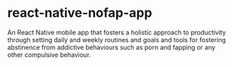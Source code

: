 # react-native-nofap-app
An React Native mobile app that fosters a holistic approach to productivity through setting daily and weekly routines and goals and tools for fostering abstinence from addictive behaviours such as porn and fapping or any other compulsive behaviour. 
